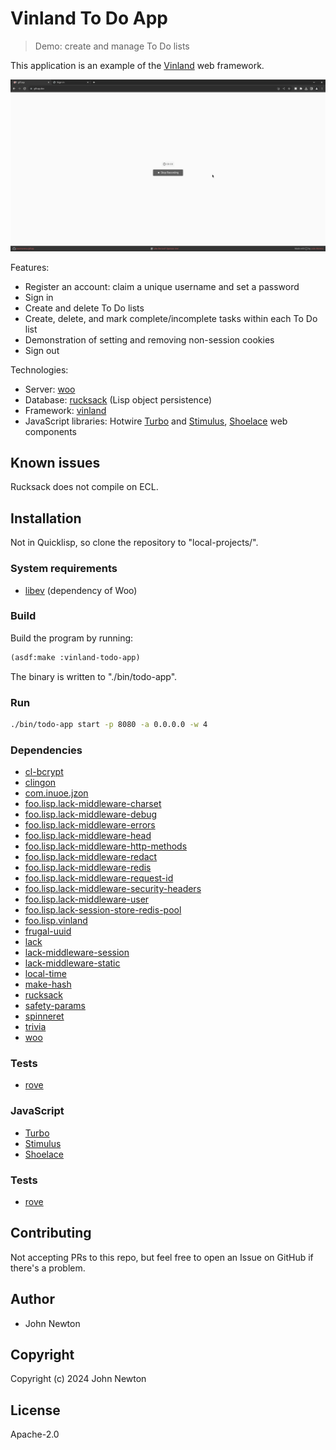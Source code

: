 # Vinland To Do App

> Demo: create and manage To Do lists

This application is an example of the [Vinland](https://github.com/lisplizards/vinland) web framework.

![App demo](demo.gif)

Features:
* Register an account: claim a unique username and set a password
* Sign in
* Create and delete To Do lists
* Create, delete, and mark complete/incomplete tasks within each To Do list
* Demonstration of setting and removing non-session cookies
* Sign out

Technologies:
* Server: [woo](https://github.com/fukamachi/woo)
* Database: [rucksack](https://gitlab.common-lisp.net/rucksack/rucksack) (Lisp object persistence)
* Framework: [vinland](https://github.com/lisplizards/vinland)
* JavaScript libraries: Hotwire [Turbo](https://github.com/hotwired/turbo) and [Stimulus](https://github.com/hotwired/stimulus), [Shoelace](https://shoelace.style/) web components

## Known issues

Rucksack does not compile on ECL.

## Installation

Not in Quicklisp, so clone the repository to "local-projects/".

### System requirements

* [libev](http://software.schmorp.de/pkg/libev.html) (dependency of Woo)

### Build

Build the program by running:

```lisp
(asdf:make :vinland-todo-app)
```

The binary is written to "./bin/todo-app".

### Run

```sh
./bin/todo-app start -p 8080 -a 0.0.0.0 -w 4
```

### Dependencies

* [cl-bcrypt](https://github.com/dnaeon/cl-bcrypt)
* [clingon](https://github.com/dnaeon/clingon)
* [com.inuoe.jzon](https://github.com/Zulu-Inuoe/jzon)
* [foo.lisp.lack-middleware-charset](https://github.com/lisplizards/lack-middleware-charset)
* [foo.lisp.lack-middleware-debug](https://github.com/lisplizards/lack-middleware-debug)
* [foo.lisp.lack-middleware-errors](https://github.com/lisplizards/lack-middleware-errors)
* [foo.lisp.lack-middleware-head](https://github.com/lisplizards/lack-middleware-head)
* [foo.lisp.lack-middleware-http-methods](https://github.com/lisplizards/lack-middleware-http-methods)
* [foo.lisp.lack-middleware-redact](https://github.com/lisplizards/lack-middleware-redact)
* [foo.lisp.lack-middleware-redis](https://github.com/lisplizards/lack-middleware-redis)
* [foo.lisp.lack-middleware-request-id](https://github.com/lisplizards/lack-middleware-request-id)
* [foo.lisp.lack-middleware-security-headers](https://github.com/lisplizards/lack-middleware-security-headers)
* [foo.lisp.lack-middleware-user](https://github.com/lisplizards/lack-middleware-user)
* [foo.lisp.lack-session-store-redis-pool](https://github.com/lisplizards/lack-session-store-redis-pool)
* [foo.lisp.vinland](https://github.com/lisplizards/vinland)
* [frugal-uuid](https://github.com/ak-coram/cl-frugal-uuid)
* [lack](https://github.com/fukamachi/lack/blob/master/lack.asd)
* [lack-middleware-session](https://github.com/fukamachi/lack/blob/master/lack-middleware-session.asd)
* [lack-middleware-static](https://github.com/fukamachi/lack/blob/master/lack-middleware-static.asd)
* [local-time](https://github.com/dlowe-net/local-time)
* [make-hash](https://github.com/genovese/make-hash)
* [rucksack](https://gitlab.common-lisp.net/rucksack/rucksack)
* [safety-params](https://github.com/fukamachi/safety-params)
* [spinneret](https://github.com/ruricolist/spinneret)
* [trivia](https://github.com/guicho271828/trivia)
* [woo](https://github.com/fukamachi/woo)

### Tests

* [rove](https://github.com/fukamachi/rove)

### JavaScript

* [Turbo](https://github.com/hotwired/turbo)
* [Stimulus](https://github.com/hotwired/stimulus)
* [Shoelace](https://shoelace.style/)

### Tests

* [rove](https://github.com/fukamachi/rove)

## Contributing

Not accepting PRs to this repo, but feel free to open an Issue on GitHub if there's a problem.

## Author

* John Newton

## Copyright

Copyright (c) 2024 John Newton

## License

Apache-2.0
